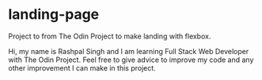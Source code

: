 # landing-page
Project to from The Odin Project to make landing with flexbox.

Hi, my name is Rashpal Singh and I am learning Full Stack Web Developer with The Odin Project. Feel free to give advice to improve my code and any other improvement I can make in this project.